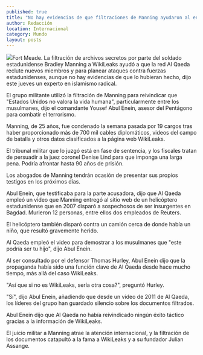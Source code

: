 ```yaml
---
published: true
title: "No hay evidencias de que filtraciones de Manning ayudaron al enemigo: experto"
author: Redacción
location: Internacional
category: Mundo
layout: posts
---
```


![](http://i.imgur.com/joJGvApm.jpg)Fort Meade. La filtración de archivos secretos por parte del soldado estadunidense Bradley Manning a WikiLeaks ayudó a que la red Al Qaeda reclute nuevos miembros y para planear ataques contra fuerzas estadunidenses, aunque no hay evidencias de que lo hubieran hecho, dijo este jueves un experto en islamismo radical.

El grupo militante utilizó la filtración de Manning para reivindicar que "Estados Unidos no valora la vida humana", particularmente entre los musulmanes, dijo el comandante Yousef Abul Enein, asesor del Pentágono para combatir el terrorismo.

Manning, de 25 años, fue condenado la semana pasada por 19 cargos tras haber proporcionado más de 700 mil cables diplomáticos, videos del campo de batalla y otros datos clasificados a la página web WikiLeaks.

El tribunal militar que lo juzgó está en fase de sentencia, y los fiscales tratan de persuadir a la juez coronel Denise Lind para que imponga una larga pena. Podría afrontar hasta 90 años de prisión.

Los abogados de Manning tendrán ocasión de presentar sus propios testigos en los próximos días.

Abul Enein, que testificaba para la parte acusadora, dijo que Al Qaeda empleó un video que Manning entregó al sitio web de un helicóptero estadunidense que en 2007 disparó a sospechosos de ser insurgentes en Bagdad. Murieron 12 personas, entre ellos dos empleados de Reuters.

El helicóptero también disparó contra un camión cerca de donde había un niño, que resultó gravemente herido.

Al Qaeda empleó el video para demostrar a los musulmanes que "este podría ser tu hijo", dijo Abul Enein.

Al ser consultado por el defensor Thomas Hurley, Abul Enein dijo que la propaganda había sido una función clave de Al Qaeda desde hace mucho tiempo, más allá del caso WikiLeaks.

"Así que si no es WikiLeaks, sería otra cosa?", preguntó Hurley.

"Sí", dijo Abul Enein, añadiendo que desde un video de 2011 de Al Qaeda, los líderes del grupo han guardado silencio sobre los documentos filtrados.

Abul Enein dijo que Al Qaeda no había reivindicado ningún éxito táctico gracias a la información de WikiLeaks.

El juicio militar a Manning atrae la atención internacional, y la filtración de los documentos catapultó a la fama a WikiLeaks y a su fundador Julian Assange.
